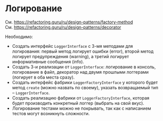 # Логирование

См. <https://refactoring.guru/ru/design-patterns/factory-method>\
См. <https://refactoring.guru/ru/design-patterns/decorator>

Необходимо:

- Создать интерфейс `LoggerInterface` с 3-мя методами для логирования: первый метод логирует ошибки (error), второй метод логирует предупреждения (warning), а третий логирует информативные сообщения (info).
- Создать 3-и реализации от `LoggerInterface`: логирование в консоль, логирование в файл, декоратор над двумя прошлыми логгерами (логирует в оба места сразу).
- Создать интерфейс фабрики `LoggerFactoryInterface` у которого будет метод `create` (можно назвать по своему), указать возвращаемый тип – `LoggerInterface`.
- Создать реализацию фабрики от `LoggerFactoryInterface`, которая будет производить конкретный логгер (выбрать на свой вкус).
- Логирование тестами можно не покрывать, так как с написанием тестов могут возникнуть сложности.
